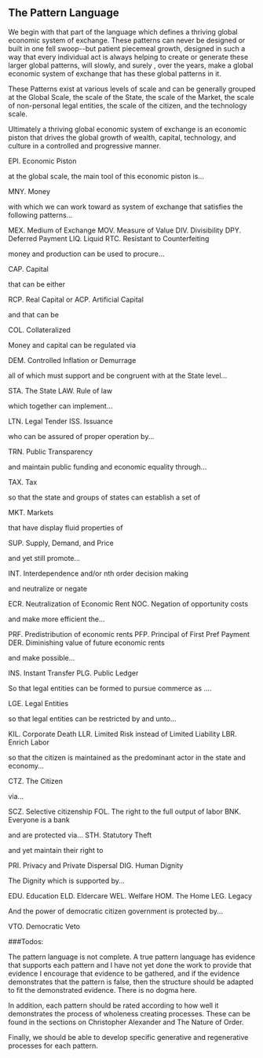 
## The Pattern Language

We begin with that part of the language which defines a thriving global economic system of exchange. These patterns can never be designed or built in one fell swoop--but patient piecemeal growth, designed in such a way that every individual act is always helping to create or generate these larger global patterns, will slowly, and surely , over the years, make a global economic system of exchange that has these global patterns in it.

These Patterns exist at various levels of scale and can be generally grouped at the Global Scale, the scale of the State, the scale of the Market, the scale of non-personal legal entities, the scale of the citizen, and the technology scale.

Ultimately a thriving global economic system of exchange is an economic piston that drives the global growth of wealth, capital, technology, and culture in a controlled and progressive manner.

EPI. Economic Piston

at the global scale, the main tool of this economic piston is...

MNY. Money

with  which we can work toward as system of exchange that satisfies the following patterns...

MEX. Medium of Exchange
MOV. Measure of Value
DIV. Divisibility
DPY. Deferred Payment
LIQ. Liquid
RTC. Resistant to Counterfeiting

money and production can be used to procure...

CAP. Capital

that can be either

RCP. Real Capital or
ACP. Artificial Capital

and that can be

COL. Collateralized

Money and capital can be regulated via

DEM. Controlled Inflation or Demurrage

all of which must support and be congruent with at the State level...

STA. The State
LAW. Rule of law

which together can implement...

LTN. Legal Tender
ISS. Issuance

who can be assured of proper operation by...

TRN. Public Transparency

and maintain public funding and economic equality through...

TAX. Tax

so that the state and groups of states can establish a set of

MKT. Markets

that have display fluid properties of

SUP. Supply, Demand, and Price

and yet still promote...

INT. Interdependence and/or nth order decision making

and neutralize or negate

ECR. Neutralization of Economic Rent
NOC. Negation of opportunity costs

and make more efficient the...

PRF. Predistribution of economic rents
PFP. Principal of First Pref Payment
DER. Diminishing value of future economic rents

and make possible...

INS. Instant Transfer
PLG. Public Ledger

So that legal entities can be formed to pursue commerce as ....

LGE. Legal Entities

so that legal entities can be restricted by and unto...

KIL. Corporate Death
LLR. Limited Risk instead of Limited Liability
LBR. Enrich Labor

so that the citizen is maintained as the predominant actor in the state and economy...

CTZ. The Citizen

via...

SCZ. Selective citizenship
FOL. The right to the full output of labor
BNK. Everyone is a bank

and are protected via...
STH. Statutory Theft

and yet maintain their right to

PRI. Privacy and Private Dispersal
DIG. Human Dignity

The Dignity which is supported by...

EDU. Education
ELD. Eldercare
WEL. Welfare
HOM. The Home
LEG. Legacy

And the power of democratic citizen government is protected by...

VTO. Democratic Veto


###Todos:

The pattern language is not complete.  A true pattern language has evidence that supports each pattern and I have not yet done the work to provide that evidence I encourage that evidence to be gathered, and if the evidence demonstrates that the pattern is false, then the structure should be adapted to fit the demonstrated evidence.  There is no dogma here.

In addition, each pattern should be rated according to how well it demonstrates the process of wholeness creating processes.  These can be found in the sections on Christopher Alexander and The Nature of Order.

Finally, we should be able to develop specific generative and regenerative processes for each pattern.

